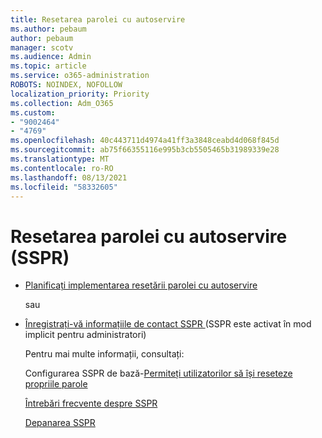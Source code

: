 ```yaml
---
title: Resetarea parolei cu autoservire
ms.author: pebaum
author: pebaum
manager: scotv
ms.audience: Admin
ms.topic: article
ms.service: o365-administration
ROBOTS: NOINDEX, NOFOLLOW
localization_priority: Priority
ms.collection: Adm_O365
ms.custom:
- "9002464"
- "4769"
ms.openlocfilehash: 40c443711d4974a41ff3a3848ceabd4d068f845d
ms.sourcegitcommit: ab75f66355116e995b3cb5505465b31989339e28
ms.translationtype: MT
ms.contentlocale: ro-RO
ms.lasthandoff: 08/13/2021
ms.locfileid: "58332605"
---
```

# <a name="self-service-password-reset-sspr"></a>Resetarea parolei cu autoservire (SSPR)

- [Planificați implementarea resetării parolei cu autoservire](https://go.microsoft.com/fwlink/?linkid=2142944)  

    sau
- [Înregistrați-vă informațiile de contact SSPR ](https://mysignins.microsoft.com/security-info) (SSPR este activat în mod implicit pentru administratori)

    Pentru mai multe informații, consultați:

    Configurarea SSPR de bază-[Permiteți utilizatorilor să își reseteze propriile parole](https://docs.microsoft.com/microsoft-365/admin/add-users/let-users-reset-passwords)

    [Întrebări frecvente despre SSPR](https://docs.microsoft.com/azure/active-directory/authentication/active-directory-passwords-faq)

    [Depanarea SSPR](https://docs.microsoft.com/azure/active-directory/authentication/active-directory-passwords-troubleshoot)
